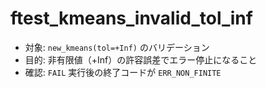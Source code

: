 ﻿# ftest_kmeans_invalid_tol_inf

- 対象: `new_kmeans(tol=+Inf)` のバリデーション
- 目的: 非有限値（+Inf）の許容誤差でエラー停止になること
- 確認: `FAIL` 実行後の終了コードが `ERR_NON_FINITE`

